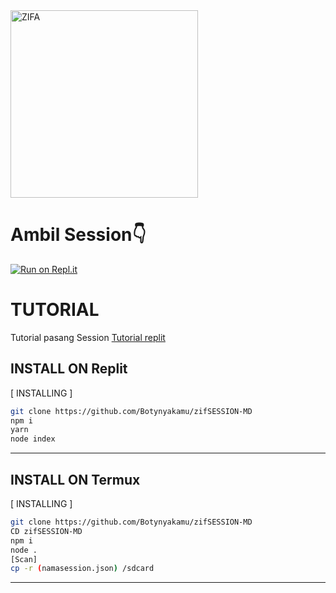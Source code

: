 <div align="alight">
<img src="https://telegra.ph/file/8654aec07b833ba2a81bc.jpg" alt="ZIFA" width="300" />

# Ambil Session👇

[![Run on Repl.it](https://repl.it/badge/github/quiec/whatsAlfa)](https://replit.com/@MNasir3/zifSESSION-MD)

# TUTORIAL
Tutorial pasang Session 
[Tutorial replit](https://youtu.be/3m7tRD4RklM)

  

## INSTALL ON Replit
[ INSTALLING ]

```bash
git clone https://github.com/Botynyakamu/zifSESSION-MD
npm i
yarn
node index
```
---------
## INSTALL ON Termux
[ INSTALLING ]

```bash
git clone https://github.com/Botynyakamu/zifSESSION-MD
CD zifSESSION-MD
npm i
node .
[Scan]
cp -r (namasession.json) /sdcard
```
---------
